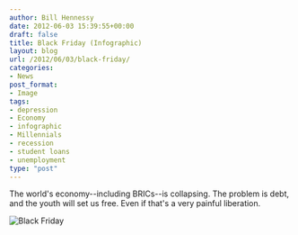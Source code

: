 ```yaml
---
author: Bill Hennessy
date: 2012-06-03 15:39:55+00:00
draft: false
title: Black Friday (Infographic)
layout: blog
url: /2012/06/03/black-friday/
categories:
- News
post_format:
- Image
tags:
- depression
- Economy
- infographic
- Millennials
- recession
- student loans
- unemployment
type: "post"
---
```


The world's economy--including BRICs--is collapsing. The problem is debt, and the youth will set us free. Even if that's a very painful liberation.

![Black Friday](https://ludicrite.files.wordpress.com/2012/06/blackfriday.png)



